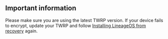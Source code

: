 ## Important information

Please make sure you are using the latest TWRP version. If your device fails to encrypt, update your TWRP and follow [Installing LineageOS from recovery](https://wiki.lineageos.org/devices/a7y17lte/install#installing-lineageos-from-recovery) again.
